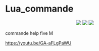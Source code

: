 # Lua_commande

<p align="center">
    <img src="https://img.shields.io/badge/Maintained%3F-yes-green.svg" /> 
    <img src="https://github-readme-stats.vercel.app/api?username={Jonastex}&theme=blue-green" />  
    <img src="https://starchart.cc/{Jonastex}/{Lua_commande}.svg" /> 
</p>

commande help five M


https://youtu.be/GA-aFLgPaWU
